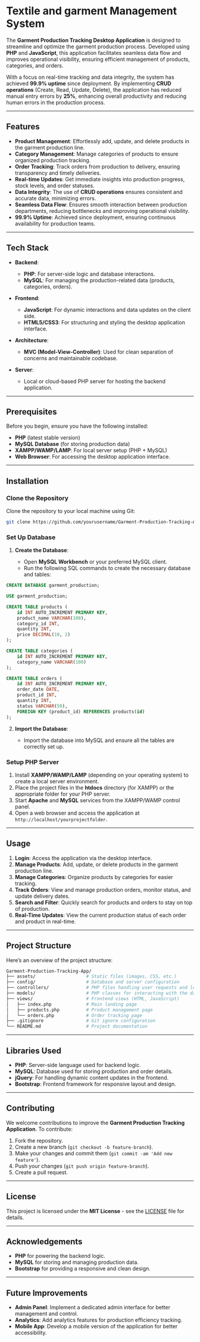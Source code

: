 # Textile and garment Management System

The **Garment Production Tracking Desktop Application** is designed to streamline and optimize the garment production process. Developed using **PHP** and **JavaScript**, this application facilitates seamless data flow and improves operational visibility, ensuring efficient management of products, categories, and orders.

With a focus on real-time tracking and data integrity, the system has achieved **99.9% uptime** since deployment. By implementing **CRUD operations** (Create, Read, Update, Delete), the application has reduced manual entry errors by **25%**, enhancing overall productivity and reducing human errors in the production process.

---

## Features

* **Product Management**: Effortlessly add, update, and delete products in the garment production line.
* **Category Management**: Manage categories of products to ensure organized production tracking.
* **Order Tracking**: Track orders from production to delivery, ensuring transparency and timely deliveries.
* **Real-time Updates**: Get immediate insights into production progress, stock levels, and order statuses.
* **Data Integrity**: The use of **CRUD operations** ensures consistent and accurate data, minimizing errors.
* **Seamless Data Flow**: Ensures smooth interaction between production departments, reducing bottlenecks and improving operational visibility.
* **99.9% Uptime**: Achieved since deployment, ensuring continuous availability for production teams.

---

## Tech Stack

* **Backend**:

  * **PHP**: For server-side logic and database interactions.
  * **MySQL**: For managing the production-related data (products, categories, orders).
* **Frontend**:

  * **JavaScript**: For dynamic interactions and data updates on the client side.
  * **HTML5/CSS3**: For structuring and styling the desktop application interface.
* **Architecture**:

  * **MVC (Model-View-Controller)**: Used for clean separation of concerns and maintainable codebase.
* **Server**:

  * Local or cloud-based PHP server for hosting the backend application.

---

## Prerequisites

Before you begin, ensure you have the following installed:

* **PHP** (latest stable version)
* **MySQL Database** (for storing production data)
* **XAMPP/WAMP/LAMP**: For local server setup (PHP + MySQL)
* **Web Browser**: For accessing the desktop application interface.

---

## Installation

### Clone the Repository

Clone the repository to your local machine using Git:

```bash
git clone https://github.com/yourusername/Garment-Production-Tracking-App.git
```

### Set Up Database

1. **Create the Database**:

   * Open **MySQL Workbench** or your preferred MySQL client.
   * Run the following SQL commands to create the necessary database and tables:

```sql
CREATE DATABASE garment_production;

USE garment_production;

CREATE TABLE products (
    id INT AUTO_INCREMENT PRIMARY KEY,
    product_name VARCHAR(100),
    category_id INT,
    quantity INT,
    price DECIMAL(10, 2)
);

CREATE TABLE categories (
    id INT AUTO_INCREMENT PRIMARY KEY,
    category_name VARCHAR(100)
);

CREATE TABLE orders (
    id INT AUTO_INCREMENT PRIMARY KEY,
    order_date DATE,
    product_id INT,
    quantity INT,
    status VARCHAR(50),
    FOREIGN KEY (product_id) REFERENCES products(id)
);
```

2. **Import the Database**:

   * Import the database into MySQL and ensure all the tables are correctly set up.

### Setup PHP Server

1. Install **XAMPP/WAMP/LAMP** (depending on your operating system) to create a local server environment.
2. Place the project files in the **htdocs** directory (for XAMPP) or the appropriate folder for your PHP server.
3. Start **Apache** and **MySQL** services from the XAMPP/WAMP control panel.
4. Open a web browser and access the application at `http://localhost/yourprojectfolder`.

---

## Usage

1. **Login**: Access the application via the desktop interface.
2. **Manage Products**: Add, update, or delete products in the garment production line.
3. **Manage Categories**: Organize products by categories for easier tracking.
4. **Track Orders**: View and manage production orders, monitor status, and update delivery dates.
5. **Search and Filter**: Quickly search for products and orders to stay on top of production.
6. **Real-Time Updates**: View the current production status of each order and product in real-time.

---

## Project Structure

Here’s an overview of the project structure:

```bash
Garment-Production-Tracking-App/
├── assets/                   # Static files (images, CSS, etc.)
├── config/                   # Database and server configuration
├── controllers/              # PHP files handling user requests and logic
├── models/                   # PHP classes for interacting with the database (Product, Order, etc.)
├── views/                    # Frontend views (HTML, JavaScript)
│   ├── index.php             # Main landing page
│   ├── products.php          # Product management page
│   └── orders.php            # Order tracking page
├── .gitignore                # Git ignore configuration
└── README.md                 # Project documentation
```

---

## Libraries Used

* **PHP**: Server-side language used for backend logic.
* **MySQL**: Database used for storing production and order details.
* **jQuery**: For handling dynamic content updates in the frontend.
* **Bootstrap**: Frontend framework for responsive layout and design.

---

## Contributing

We welcome contributions to improve the **Garment Production Tracking Application**. To contribute:

1. Fork the repository.
2. Create a new branch (`git checkout -b feature-branch`).
3. Make your changes and commit them (`git commit -am 'Add new feature'`).
4. Push your changes (`git push origin feature-branch`).
5. Create a pull request.

---

## License

This project is licensed under the **MIT License** - see the [LICENSE](LICENSE) file for details.

---

## Acknowledgements

* **PHP** for powering the backend logic.
* **MySQL** for storing and managing production data.
* **Bootstrap** for providing a responsive and clean design.

---



## Future Improvements

* **Admin Panel**: Implement a dedicated admin interface for better management and control.
* **Analytics**: Add analytics features for production efficiency tracking.
* **Mobile App**: Develop a mobile version of the application for better accessibility.
